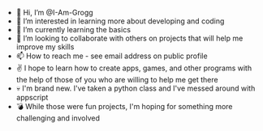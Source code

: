 - 👋 Hi, I’m @I-Am-Grogg
- 👀 I’m interested in learning more about developing and coding
- 🌱 I’m currently learning the basics
- 💞️ I’m looking to collaborate with others on projects that will help me improve my skills 
- 📫 How to reach me - see email address on public profile
- ✌️ I hope to learn how to create apps, games, and other programs with the help of those of you who are willing to help me get there
- 💀 I'm brand new. I've taken a python class and I've messed around with appscript
- 💣 While those were fun projects, I'm hoping for something more challenging and involved

<!---
groggfather/groggfather is a ✨ special ✨ repository because its `README.md` (this file) appears on your GitHub profile
You can click the Preview link to take a look at your changes.
--->
